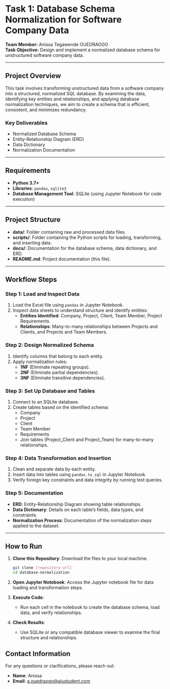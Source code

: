 # Task 1: Database Schema Normalization for Software Company Data

**Team Member:** Anissa Tegawende  OUEDRAOGO  
**Task Objective:** Design and implement a normalized database schema for unstructured software company data.

---

## Project Overview

This task involves transforming unstructured data from a software company into a structured, normalized SQL database. By examining the data, identifying key entities and relationships, and applying database normalization techniques, we aim to create a schema that is efficient, consistent, and minimizes redundancy.

### Key Deliverables

- Normalized Database Schema
- Entity-Relationship Diagram (ERD)
- Data Dictionary
- Normalization Documentation

---

## Requirements

- **Python 3.7+**
- **Libraries**: `pandas`, `sqlite3`
- **Database Management Tool**: SQLite (using Jupyter Notebook for code execution)

---

## Project Structure

- **data/**: Folder containing raw and processed data files.
- **scripts/**: Folder containing the Python scripts for loading, transforming, and inserting data.
- **docs/**: Documentation for the database schema, data dictionary, and ERD.
- **README.md**: Project documentation (this file).

---

## Workflow Steps

### Step 1: Load and Inspect Data

1. Load the Excel file using `pandas` in Jupyter Notebook.
2. Inspect data sheets to understand structure and identify entities:
   - **Entities Identified**: Company, Project, Client, Team Member, Project Requirements.
   - **Relationships**: Many-to-many relationships between Projects and Clients, and Projects and Team Members.

### Step 2: Design Normalized Schema

1. Identify columns that belong to each entity.
2. Apply normalization rules:
   - **1NF** (Eliminate repeating groups).
   - **2NF** (Eliminate partial dependencies).
   - **3NF** (Eliminate transitive dependencies).

### Step 3: Set Up Database and Tables

1. Connect to an SQLite database.
2. Create tables based on the identified schema:
   - Company
   - Project
   - Client
   - Team Member
   - Requirements
   - Join tables (Project_Client and Project_Team) for many-to-many relationships.

### Step 4: Data Transformation and Insertion

1. Clean and separate data by each entity.
2. Insert data into tables using `pandas.to_sql` in Jupyter Notebook.
3. Verify foreign key constraints and data integrity by running test queries.

### Step 5: Documentation

- **ERD**: Entity-Relationship Diagram showing table relationships.
- **Data Dictionary**: Details on each table’s fields, data types, and constraints.
- **Normalization Process**: Documentation of the normalization steps applied to the dataset.

---

## How to Run

1. **Clone this Repository**: Download the files to your local machine.
   
   ```bash
   git clone [repository-url]
   cd database-normalization
   ```

2. **Open Jupyter Notebook**: Access the Jupyter notebook file for data loading and transformation steps.

3. **Execute Code**:
   - Run each cell in the notebook to create the database schema, load data, and verify relationships.

4. **Check Results**:
   - Use SQLite or any compatible database viewer to examine the final structure and relationships.


## Contact Information

For any questions or clarifications, please reach out:

- **Name**: Anissa
- **Email**: a.ouedraogo@alustudent.com

